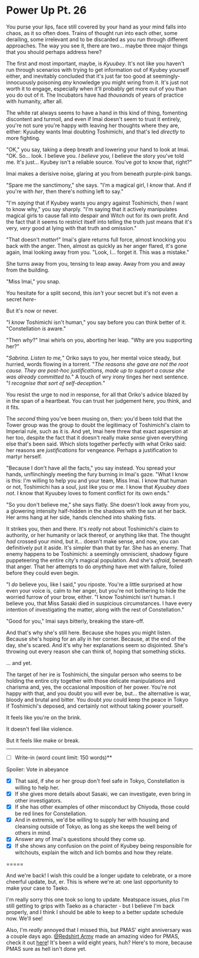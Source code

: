 # Power Up Pt. 26

You purse your lips, face still covered by your hand as your mind falls into chaos, as it so often does. Trains of thought run into each other, some derailing, some irrelevant and to be discarded as you run through different approaches. The way you see it, there are two... maybe three major things that you should perhaps address here?

The first and most important, maybe, is *Kyuubey*. It's not like you haven't run through scenarios with trying to get information out of Kyubey yourself either, and inevitably concluded that it's just far too good at seemingly-innocuously poisoning *any* knowledge you might wring from it. It's just not worth it to engage, especially when it'll probably get more out of you than you do out of it. The Incubators have had *thousands* of years of practice with humanity, after all.

The white rat always seems to have a hand in this kind of thing, fomenting discontent and turmoil, and even if Imai doesn't seem to trust it entirely, you're not sure you're happy with leaving her thoughts where they are, either: Kyuubey wants Imai doubting Toshimichi, and that's led *directly* to more fighting.

"OK," you say, taking a deep breath and lowering your hand to look at Imai. "OK. So... look. I believe you. *I believe you*, I believe the story you've told me. It's just... Kyubey isn't a reliable source. You've *got* to know that, right?"

Imai makes a derisive noise, glaring at you from beneath purple-pink bangs.

"Spare me the sanctimony," she says. "I'm a magical girl, I *know* that. And if you're with *her*, then there's nothing left to say."

"I'm *saying* that if Kyubey wants you angry against Toshimichi, then *I* want to know why," you say sharply. "I'm saying that it actively manipulates magical girls to cause fall into despair and Witch out for its own profit. And the fact that it seems to restrict itself into telling the truth just means that it's very, *very* good at lying with that truth and omission."

"That doesn't *matter*!" Imai's glare returns full force, almost knocking you back with the anger. Then, almost as quickly as her anger flared, it's gone again, Imai looking away from you. "Look, I... forget it. This was a mistake."

She turns away from you, tensing to leap away. Away from you and away from the building.

"Miss Imai," you snap.

You hesitate for a split second, this *isn't* your secret but it's not even a secret *here*-

But it's now or never.

"I *know* Toshimichi isn't human," you say before you can think better of it. "Constellation *is* aware."

"Then *why*?" Imai whirls on you, aborting her leap. "Why are you supporting her?"

"*Sabrina. Listen to me,*" Oriko says to you, her mental voice steady, but hurried, words flowing in a torrent. "*The reasons she gave are not the root cause. They are *post-hoc* justifications, made up to support a cause she was *already* committed to.*" A touch of wry irony tinges her next sentence. "*I recognise that sort of self-deception.*"

You resist the urge to nod in response, for all that Oriko's advice blazed by in the span of a heartbeat. You can trust her judgement here, you think, and it fits.

The *second* thing you've been musing on, then: you'd been told that the Tower group was the group to doubt the legitimacy of Toshimichi's claim to Imperial rule, such as it is. And yet, Imai here threw that exact aspersion at her too, despite the fact that it doesn't really make *sense* given everything else that's been said. Which slots together perfectly with what Oriko said: her reasons are *justifications* for vengeance. Perhaps a justification to martyr herself.

"Because I don't have all the facts," you say instead. You spread your hands, unflinchingly meeting the fury burning in Imai's gaze. "What I know is this: I'm willing to help you and your team, Miss Imai. I know that human or not, Toshimichi has a soul, just like you or me. I know that *Kyuubey does not*. I know that Kyuubey loves to foment conflict for its own ends."

"So you don't believe me," she says flatly. She doesn't look away from you, a glowering intensity half-hidden in the shadows with the sun at her back. Her arms hang at her side, hands clenched into shaking fists.

It strikes you, then and there. It's *really* not about Toshimichi's claim to authority, or her humanity or lack thereof, or anything like that. The thought *had* crossed your mind, but it... doesn't make sense, and now, you can definitively put it aside. It's simpler than that by far. She has an enemy. That enemy happens to be Toshimichi: a seemingly omniscient, shadowy figure puppeteering the entire city's magical population. And she's *afraid*, beneath that anger. That her attempts to do *anything* have met with failure, foiled before they could even begin.

"I *do* believe you, like I said," you riposte. You're a little surprised at how even your voice is, calm to her anger, but you're not bothering to hide the worried furrow of your brow, either. "I know Toshimichi isn't human. I believe you, that Miss Sasaki died in suspicious circumstances. I have every intention of investigating the matter, along with the rest of Constellation."

"Good for you," Imai says bitterly, breaking the stare-off.

And that's why she's still here. Because she hopes you might listen. Because she's hoping for an ally in her corner. Because, at the end of the day, she's scared. And it's why her explanations seem so disjointed. She's throwing out every reason she can think of, hoping that something sticks.

... and yet.

The target of her ire is Toshimichi, the singular person who seems to be holding the entire city together with those delicate manipulations and charisma and, yes, the occasional imposition of her power. You're not happy with that, and you doubt you will ever be, but... the alternative is war, bloody and brutal and bitter. You doubt *you* could keep the peace in Tokyo if Toshimichi's deposed, and certainly not without taking power yourself.

It feels like you're on the brink.

It doesn't feel like violence.

But it feels like make or break.

---

- [ ] Write-in (word count limit: 150 words)**

Spoiler: Vote in abeyance

- [x] That said, if she or her group don't feel safe in Tokyo, Constellation is willing to help her.
- [x] If she gives more details about Sasaki, we can investigate, even bring in other investigators.
- [x] If she has other examples of other misconduct by Chiyoda, those could be red lines for Constellation.
- [x] And in extremis, we'd be willing to supply her with housing and cleansing outside of Tokyo, as long as she keeps the well being of others in mind.
- [x] Answer any of Imai's questions should they come up.
- [x] If she shows any confusion on the point of Kyubey being responsible for witchouts, explain the witch and lich bombs and how they relate.

\=====​

And we're back! I wish this could be a longer update to celebrate, or a more cheerful update, but, er. This is where we're at: one last opportunity to make your case to Taeko.

I'm really sorry this one took so long to update. Meatspace issues, *plus* I'm still getting to grips with Taeko as a character - but I believe I'm back properly, and I think I should be able to keep to a better update schedule now. We'll see!

Also, I'm *really* annoyed that I missed this, but PMAS' eight anniversary was a couple days ago. [@Redshirt Army](https://forums.sufficientvelocity.com/members/6715/) made an amazing video for PMAS, check it out [here](https://forums.sufficientvelocity.com/threads/puella-magi-adfligo-systema.2538/page-7223#post-24034344)! It's been a wild eight years, huh? Here's to more, because PMAS sure as hell isn't done yet.
